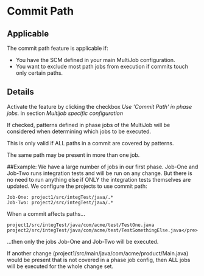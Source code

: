 # Commit Path

 ## Applicable

 The commit path feature is applicable if:
 - You have the SCM defined in your main MultiJob configuration.
 - You want to exclude most path jobs from execution if commits touch only certain paths.

 ## Details
 Activate the feature by clicking the checkbox _Use 'Commit Path' in phase jobs._ in section _Multijob specific configuration_

 If checked, patterns defined in phase jobs of the MultiJob will be considered when determining which jobs to be executed.
 
 This is only valid if ALL paths in a commit are covered by patterns.

 The same path may be present in more than one job.

 ##Example: 
 We have a large number of jobs in our first phase. Job-One and Job-Two runs integration tests
   and will be run on any change. But there is no need to run anything else if ONLY the integration
   tests themselves are updated.
 We configure the projects to use commit path:

 	Job-One: project1/src/integTest/java/.*
 	Job-Two: project2/src/integTest/java/.*

 When a commit affects paths...

    project1/src/integTest/java/com/acme/test/TestOne.java
	project2/src/integTest/java/com/acme/test/TestSomethingElse.java</pre>

 ...then only the jobs Job-One and Job-Two will be executed.

 If another change (project1/src/main/java/com/acme/product/Main.java) would be present
 that is not covered in a phase job config, then ALL jobs will be executed for the whole change set.
